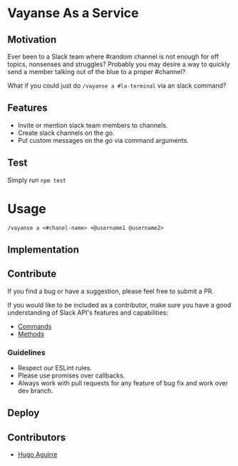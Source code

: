 # Vayanse As a Service

## Motivation

Ever been to a Slack team where #random channel is not enough for off topics, nonsenses and struggles? Probably you may desire a way to quickly send a member talking out of the blue to a proper #channel?

What if you could just do `/vayanse a #la-terminal` via an slack command?

## Features

* Invite or mention slack team members to channels.
* Create slack channels on the go.
* Put custom messages on the go via command arguments.

## Test

Simply run `npm test`

# Usage

`/vayanse a <#chanel-name> <@username1 @username2>`

## Implementation

## Contribute

If you find a bug or have a suggestion, please feel free to submit a PR.

If you would like to be included as a contributor, make sure you have a good understanding of Slack API's features and capabilities:

* [Commands](https://api.slack.com/slash-commands)
* [Methods](https://api.slack.com/methods)

### Guidelines

* Respect our ESLint rules.
* Please use promises over callbacks.
* Always work with pull requests for any feature of bug fix and work over dev branch.

## Deploy

## Contributors

* [Hugo Aguirre](https://github.com/bul-ikana)
